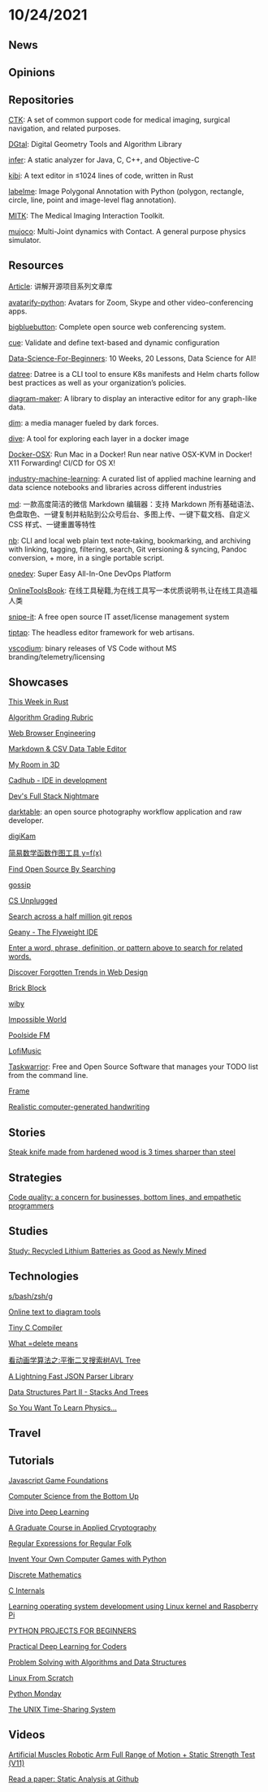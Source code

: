 # 10/24/2021

## News

## Opinions

## Repositories
[CTK](https://github.com/commontk/CTK): A set of common support code for medical imaging, surgical navigation, and related purposes.

[DGtal](https://github.com/DGtal-team/DGtal): Digital Geometry Tools and Algorithm Library

[infer](https://github.com/facebook/infer): A static analyzer for Java, C, C++, and Objective-C

[kibi](https://github.com/ilai-deutel/kibi): A text editor in ≤1024 lines of code, written in Rust

[labelme](https://github.com/wkentaro/labelme): Image Polygonal Annotation with Python (polygon, rectangle, circle, line, point and image-level flag annotation).

[MITK](https://github.com/MITK/MITK): The Medical Imaging Interaction Toolkit.

[mujoco](https://github.com/deepmind/mujoco): Multi-Joint dynamics with Contact. A general purpose physics simulator.

## Resources
[Article](https://github.com/HelloGitHub-Team/Article): 讲解开源项目系列文章库

[avatarify-python](https://github.com/alievk/avatarify-python): Avatars for Zoom, Skype and other video-conferencing apps.

[bigbluebutton](https://github.com/bigbluebutton/bigbluebutton): Complete open source web conferencing system.

[cue](https://github.com/cue-lang/cue): Validate and define text-based and dynamic configuration

[Data-Science-For-Beginners](https://github.com/microsoft/Data-Science-For-Beginners): 10 Weeks, 20 Lessons, Data Science for All!

[datree](https://github.com/datreeio/datree): Datree is a CLI tool to ensure K8s manifests and Helm charts follow best practices as well as your organization’s policies.

[diagram-maker](https://github.com/awslabs/diagram-maker): A library to display an interactive editor for any graph-like data.

[dim](https://github.com/Dusk-Labs/dim): a media manager fueled by dark forces.

[dive](https://github.com/wagoodman/dive): A tool for exploring each layer in a docker image

[Docker-OSX](https://github.com/sickcodes/Docker-OSX): Run Mac in a Docker! Run near native OSX-KVM in Docker! X11 Forwarding! CI/CD for OS X!

[industry-machine-learning](https://github.com/firmai/industry-machine-learning): A curated list of applied machine learning and data science notebooks and libraries across different industries

[md](https://github.com/doocs/md): 一款高度简洁的微信 Markdown 编辑器：支持 Markdown 所有基础语法、色盘取色、一键复制并粘贴到公众号后台、多图上传、一键下载文档、自定义 CSS 样式、一键重置等特性

[nb](https://github.com/xwmx/nb): CLI and local web plain text note‑taking, bookmarking, and archiving with linking, tagging, filtering, search, Git versioning & syncing, Pandoc conversion, + more, in a single portable script.

[onedev](https://github.com/theonedev/onedev): Super Easy All-In-One DevOps Platform

[OnlineToolsBook](https://github.com/zhaoolee/OnlineToolsBook): 在线工具秘籍,为在线工具写一本优质说明书,让在线工具造福人类

[snipe-it](https://github.com/snipe/snipe-it): A free open source IT asset/license management system

[tiptap](https://github.com/ueberdosis/tiptap): The headless editor framework for web artisans.

[vscodium](https://github.com/VSCodium/vscodium): binary releases of VS Code without MS branding/telemetry/licensing

## Showcases
[This Week in Rust](https://this-week-in-rust.org/)

[Algorithm Grading Rubric](https://docs.google.com/spreadsheets/d/1gy9cmPwNhZvola7kqnfY3DElk7PYrz2ARpaCODTp8Go/edit#gid=0)

[Web Browser Engineering](https://browser.engineering/)

[Markdown & CSV Data Table Editor](https://eviltester.github.io/grid-table-editor/)

[My Room in 3D](https://my-room-in-3d.vercel.app/)

[Cadhub - IDE in development](https://cadhub.xyz/u/caterpillar/moving_fish/ide)

[Dev's Full Stack Nightmare](https://sleepy-meadow-72878.herokuapp.com/)

[darktable](https://www.darktable.org/): an open source photography workflow application and raw developer.

[digiKam](https://www.digikam.org/)

[简易数学函数作图工具 y=f(x)](https://helloacm.com/tools/math-plot-graph/)

[Find Open Source By Searching](https://awesomeopensource.com/)

[gossip](https://pearmini.gitee.io/gossip/)

[CS Unplugged](https://www.csunplugged.org/en/topics/)

[Search across a half million git repos](https://grep.app/)

[Geany - The Flyweight IDE](https://www.geany.org/)

[Enter a word, phrase, definition, or pattern above to search for related words.](https://www.onelook.com/thesaurus/)

[Discover Forgotten Trends in Web Design](https://www.webdesignmuseum.org/)

[Brick Block](http://oskarstalberg.com/game/house/index.html)

[wiby](https://wiby.org/)

[Impossible World](https://im-possible.info/english/library/index.html)

[Poolside FM](https://poolsuite.net/)

[LofiMusic](https://lofimusic.app/)

[Taskwarrior](https://taskwarrior.org/): Free and Open Source Software that manages your TODO list from the command line.

[Frame](https://framevr.io/)

[Realistic computer-generated handwriting](https://www.calligrapher.ai/)

## Stories
[Steak knife made from hardened wood is 3 times sharper than steel](https://newatlas.com/materials/steak-knife-hardened-wood-3-times-sharper/)

## Strategies
[Code quality: a concern for businesses, bottom lines, and empathetic programmers](https://stackoverflow.blog/2021/10/18/code-quality-a-concern-for-businesses-bottom-lines-and-empathetic-programmers/)

## Studies
[Study: Recycled Lithium Batteries as Good as Newly Mined](https://spectrum.ieee.org/recycled-batteries-good-as-newly-mined)

## Technologies
[s/bash/zsh/g](https://www.arp242.net/why-zsh.html)

[Online text to diagram tools](https://xosh.org/text-to-diagram/)

[Tiny C Compiler](https://bellard.org/tcc/)

[What =delete means](https://quuxplusone.github.io/blog/2021/10/17/equals-delete-means/)

[看动画学算法之:平衡二叉搜索树AVL Tree](https://my.oschina.net/flydean/blog/5280101)

[A Lightning Fast JSON Parser Library](https://www.i-programmer.info/news/90-tools/14931-a-lightening-fast-json-parser-library.html)

[Data Structures Part II - Stacks And Trees](https://www.i-programmer.info/babbages-bag/357-advanced-data-structures.html)

[So You Want To Learn Physics...](https://www.susanjfowler.com/blog/2016/8/13/so-you-want-to-learn-physics)

## Travel

## Tutorials
[Javascript Game Foundations](https://codeincomplete.com/articles/javascript-game-foundations/)

[Computer Science from the Bottom Up](https://www.bottomupcs.com/index.xhtml)

[Dive into Deep Learning](https://d2l.ai/)

[A Graduate Course in Applied Cryptography](https://toc.cryptobook.us/)

[Regular Expressions for Regular Folk](https://refrf.dev/)

[Invent Your Own Computer Games with Python](https://www.dbooks.org/invent-your-own-computer-games-with-python-1503212300/)

[Discrete Mathematics](http://discrete.openmathbooks.org/dmoi3.html)

[C Internals](https://www.avabodh.com/cin/cin.html)

[Learning operating system development using Linux kernel and Raspberry Pi](https://s-matyukevich.github.io/raspberry-pi-os/)

[PYTHON PROJECTS FOR BEGINNERS](https://www.codewithrepl.it/python-projects-for-beginners.html)

[Practical Deep Learning for Coders](https://course.fast.ai/)

[Problem Solving with Algorithms and Data Structures](https://www.cs.auckland.ac.nz/compsci105s1c/resources/ProblemSolvingwithAlgorithmsandDataStructures.pdf)

[Linux From Scratch](https://www.linuxfromscratch.org/lfs/view/10.0-rc1/index.html)

[Python Monday](http://damiantgordon.com/PythonMonday/)

[The UNIX Time-Sharing System](https://chsasank.com/classic_papers/unix-time-sharing-system.html)

## Videos
[Artificial Muscles Robotic Arm Full Range of Motion + Static Strength Test (V11)](https://www.youtube.com/watch?v=guDIwspRGJ8)

[Read a paper: Static Analysis at Github](https://www.youtube.com/watch?v=YoOFJApmPKc)
